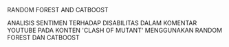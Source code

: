 RANDOM FOREST AND CATBOOST

ANALISIS SENTIMEN TERHADAP DISABILITAS DALAM KOMENTAR YOUTUBE PADA KONTEN 'CLASH OF MUTANT' MENGGUNAKAN RANDOM FOREST DAN CATBOOST
